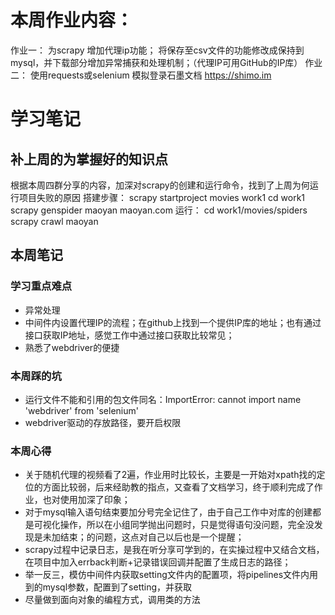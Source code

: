 # 本周作业内容：
作业一：
    为scrapy 增加代理ip功能；
    将保存至csv文件的功能修改成保持到mysql，并下载部分增加异常捕获和处理机制；（代理IP可用GitHub的IP库）
作业二：
    使用requests或selenium 模拟登录石墨文档 https://shimo.im

 # 学习笔记   
 ## 补上周的为掌握好的知识点
 根据本周四群分享的内容，加深对scrapy的创建和运行命令，找到了上周为何运行项目失败的原因
    搭建步骤：
    scrapy startproject movies work1
    cd work1 
    scrapy genspider maoyan maoyan.com
    运行：
    cd work1/movies/spiders
    scrapy crawl maoyan
## 本周笔记
###  学习重点难点
+ 异常处理
+ 中间件内设置代理IP的流程；在github上找到一个提供IP库的地址；也有通过接口获取IP地址，感觉工作中通过接口获取比较常见；
+ 熟悉了webdriver的便捷

### 本周踩的坑
+ 运行文件不能和引用的包文件同名：ImportError: cannot import name 'webdriver' from 'selenium'
+ webdriver驱动的存放路径，要开启权限
### 本周心得
+ 关于随机代理的视频看了2遍，作业用时比较长，主要是一开始对xpath找的定位的方面比较弱，后来经助教的指点，又查看了文档学习，终于顺利完成了作业，也对使用加深了印象；
+ 对于mysql输入语句结束要加分号完全记住了，由于自己工作中对库的创建都是可视化操作，所以在小组同学抛出问题时，只是觉得语句没问题，完全没发现是未加结束；的问题，这点对自己以后也是一个提醒；
+ scrapy过程中记录日志，是我在听分享可学到的，在实操过程中又结合文档，在项目中加入errback判断+记录错误回调并配置了生成日志的路径；
+ 举一反三，模仿中间件内获取setting文件内的配置项，将pipelines文件内用到的mysql参数，配置到了setting，并获取
+ 尽量做到面向对象的编程方式，调用类的方法

